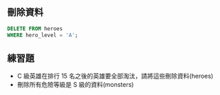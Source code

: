 ## 刪除資料

```sql
DELETE FROM heroes
WHERE hero_level = 'A';
```

## 練習題

- C 級英雄在排行 15 名之後的英雄要全部淘汰，請將這些刪除資料(heroes)
- 刪除所有危險等級是 S 級的資料(monsters)